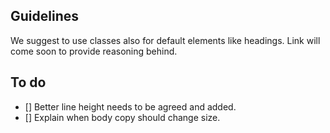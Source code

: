 ## Guidelines ##
We suggest to use classes also for default elements like headings. Link will come soon to provide reasoning behind.

## To do ##
- [] Better line height needs to be agreed and added.
- [] Explain when body copy should change size.
